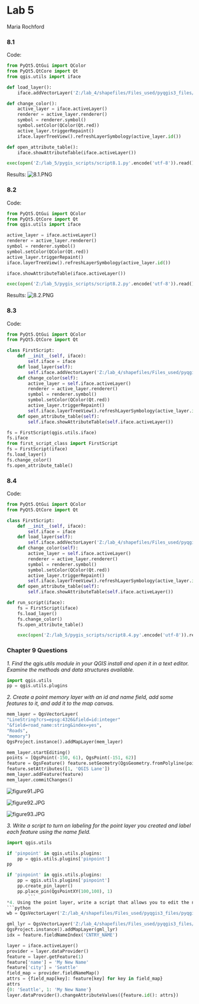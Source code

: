 # Lab 5
Maria Rochford

### 8.1
Code:
```python
from PyQt5.QtGui import QColor
from PyQt5.QtCore import Qt
from qgis.utils import iface

def load_layer():
	iface.addVectorLayer('Z:/lab_4/shapefiles/Files_used/pyqgis3_files/pyqgis3_files/data/world_borders.shp', 'world_borders', 'ogr')

def change_color():
	active_layer = iface.activeLayer()
	renderer = active_layer.renderer()
	symbol = renderer.symbol()
	symbol.setColor(QColor(Qt.red))
	active_layer.triggerRepaint()
	iface.layerTreeView().refreshLayerSymbology(active_layer.id())

def open_attribute_table():
	iface.showAttributeTable(iface.activeLayer())

exec(open('Z:/lab_5/pygis_scripts/script8.1.py'.encode('utf-8')).read())
```

Results:
![8.1.PNG](8.1.PNG)

### 8.2
Code:
```python
from PyQt5.QtGui import QColor
from PyQt5.QtCore import Qt
from qgis.utils import iface

active_layer = iface.activeLayer()
renderer = active_layer.renderer()
symbol = renderer.symbol()
symbol.setColor(QColor(Qt.red))
active_layer.triggerRepaint()
iface.layerTreeView().refreshLayerSymbology(active_layer.id())

iface.showAttributeTable(iface.activeLayer())

exec(open('Z:/lab_5/pygis_scripts/script8.2.py'.encode('utf-8')).read())
```
Results:
![8.2.PNG](8.2.PNG)

### 8.3
Code:
```python
from PyQt5.QtGui import QColor
from PyQt5.QtCore import Qt

class FirstScript:
	def __init__(self, iface):
		self.iface = iface
	def load_layer(self):
		self.iface.addVectorLayer('Z:/lab_4/shapefiles/Files_used/pyqgis3_files/pyqgis3_files/data/world_borders.shp', 'world_borders', 'ogr')
	def change_color(self):
		active_layer = self.iface.activeLayer()
		renderer = active_layer.renderer()
		symbol = renderer.symbol()
		symbol.setColor(QColor(Qt.red))
		active_layer.triggerRepaint()
		self.iface.layerTreeView().refreshLayerSymbology(active_layer.id())
	def open_attribute_table(self):
		self.iface.showAttributeTable(self.iface.activeLayer())

fs = FirstScript(qgis.utils.iface)
fs.iface
from first_script_class import FirstScript
fs = FirstScript(iface)
fs.load_layer()
fs.change_color()
fs.open_attribute_table()
```

### 8.4
Code:
```python
from PyQt5.QtGui import QColor
from PyQt5.QtCore import Qt

class FirstScript:
	def __init__(self, iface):
		self.iface = iface
	def load_layer(self):
		self.iface.addVectorLayer('Z:/lab_4/shapefiles/Files_used/pyqgis3_files/pyqgis3_files/data/world_borders.shp', 'world_borders', 'ogr')
	def change_color(self):
		active_layer = self.iface.activeLayer()
		renderer = active_layer.renderer()
		symbol = renderer.symbol()
		symbol.setColor(QColor(Qt.red))
		active_layer.triggerRepaint()
		self.iface.layerTreeView().refreshLayerSymbology(active_layer.id())
	def open_attribute_table(self):
		self.iface.showAttributeTable(self.iface.activeLayer())

def run_script(iface):
	fs = FirstScript(iface)
	fs.load_layer()
	fs.change_color()
	fs.open_attribute_table()

	exec(open('Z:/lab_5/pygis_scripts/script8.4.py'.encode('utf-8')).read())
```

### Chapter 9 Questions
*1. Find the qgis.utils module in your QGIS install and open it in a text editor. Examine the methods and data structures available.*
```python
import qgis.utils
pp = qgis.utils.plugins
```
*2. Create a point memory layer with an id and name field, add some features to it, and add it to the map canvas.*
```python
mem_layer = QgsVectorLayer(
"LineString?crs=epsg:4326&field=id:integer"
"&field=road_name:string&index=yes",
"Roads",
"memory")
QgsProject.instance().addMapLayer(mem_layer)

mem_layer.startEditing()
points = [QgsPoint(-150, 61), QgsPoint(-151, 62)]
feature = QgsFeature() feature.setGeometry(QgsGeometry.fromPolyline(points))
feature.setAttributes([1, 'QGIS Lane'])
mem_layer.addFeature(feature)
mem_layer.commitChanges()
```
![figure91.JPG](figure91.JPG)

![figure92.JPG](figure92.JPG)

![figure93.JPG](figure93.JPG)

*3. Write a script to turn on labeling for the point layer you created and label each feature using the name field.*
```python
import qgis.utils

if 'pinpoint' in qgis.utils.plugins:
    pp = qgis.utils.plugins['pinpoint']
pp

if 'pinpoint' in qgis.utils.plugins:
    pp = qgis.utils.plugins['pinpoint']
    pp.create_pin_layer()
    pp.place_pin(QgsPointXY(100,100), 1)
		```
*4. Using the point layer, write a script that allows you to edit the name for a selected feature by*
```python
wb = QgsVectorLayer('Z:/lab_4/shapefiles/Files_used/pyqgis3_files/pyqgis3_files/data/world_borders.shp', 'world_borders', 'ogr')

gml_lyr = QgsVectorLayer('Z:/lab_4/shapefiles/Files_used/pyqgis3_files/pyqgis3_files/data/world_borders.shp', 'world_borders', 'ogr')
QgsProject.instance().addMapLayer(gml_lyr)
idx = feature.fieldNameIndex('CNTRY_NAME')

layer = iface.activeLayer()
provider = layer.dataProvider()
feature = layer.getFeature(1)
feature['name'] = 'My New Name'
feature['city'] = 'Seattle'
field_map = provider.fieldNameMap()
attrs = {field_map[key]: feature[key] for key in field_map}
attrs
{0: 'Seattle', 1: 'My New Name'}
layer.dataProvider().changeAttributeValues({feature.id(): attrs})
```
